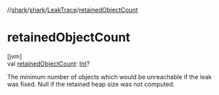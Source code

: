 //[shark](../../../index.md)/[shark](../index.md)/[LeakTrace](index.md)/[retainedObjectCount](retained-object-count.md)

# retainedObjectCount

[jvm]\
val [retainedObjectCount](retained-object-count.md): [Int](https://kotlinlang.org/api/latest/jvm/stdlib/kotlin/-int/index.html)?

The minimum number of objects which would be unreachable if the leak was fixed. Null if the retained heap size was not computed.
